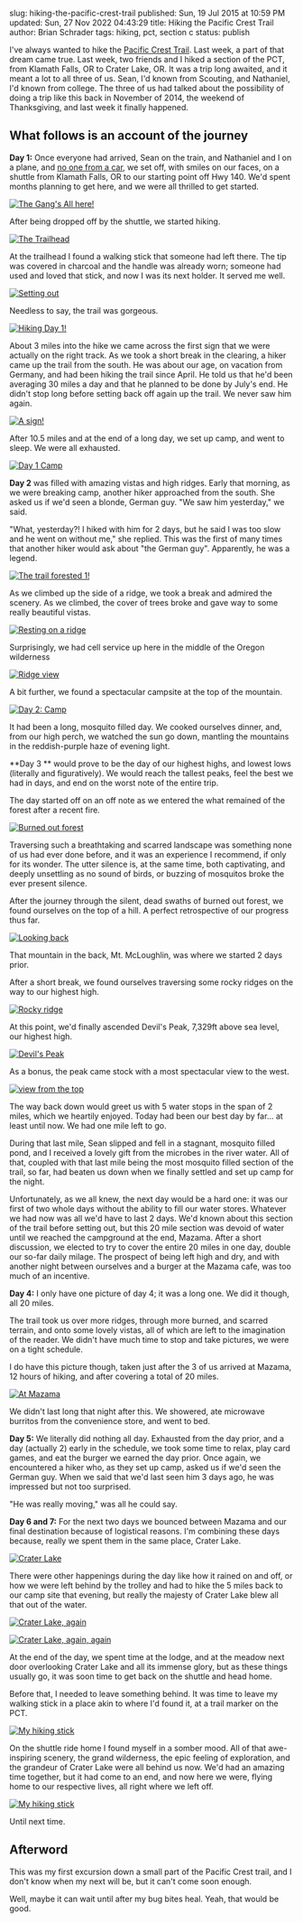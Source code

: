 slug: hiking-the-pacific-crest-trail
published: Sun, 19 Jul 2015 at 10:59 PM
updated: Sun, 27 Nov 2022 04:43:29 
title: Hiking the Pacific Crest Trail
author: Brian Schrader
tags: hiking, pct, section c
status: publish

I've always wanted to hike the [Pacific Crest Trail][1]. Last week, a part of that dream came true. Last week, two friends and I hiked a section of the PCT, from Klamath Falls, OR to Crater Lake, OR. It was a trip long awaited, and it meant a lot to all three of us. Sean, I'd known from Scouting, and Nathaniel, I'd known from college. The three of us had talked about the possibility of doing a trip like this back in November of 2014, the weekend of Thanksgiving, and last week it finally happened.

[1]: https://en.wikipedia.org/wiki/Pacific_Crest_Trail
[2]: http://www.pcta.org/discover-the-trail/geography/southern-california/
[3]: http://bikehikesafari.com/2015/05/31/pct-day-43-into-the-sierras/
[4]: http://trailsandtreasures.com/pct_near_mt_shasta.htm

## What follows is an account of the journey

**Day 1:** Once everyone had arrived, Sean on the train, and Nathaniel and I on a plane, and [no one from a car][lol], we set off, with smiles on our faces, on a shuttle from Klamath Falls, OR to our starting point off Hwy 140. We'd spent months planning to get here, and we were all thrilled to get started.

[lol]: https://www.youtube.com/watch?v=uT9MITGrcFk

[![The Gang's All here!](/images/collections/pct-hike/the-gangs-all-here-comp.jpeg)](/images/collections/pct-hike/the-gangs-all-here.jpg)

After being dropped off by the shuttle, we started hiking. 

[![The Trailhead](/images/collections/pct-hike/the-trailhead-comp.jpeg)](/images/collections/pct-hike/the-trailhead.jpg)

At the trailhead I found a walking stick that someone had left there. The tip was covered in charcoal and the handle was already worn; someone had used and loved that stick, and now I was its next holder. It served me well.

[![Setting out](/images/collections/pct-hike/setting-out-comp.jpeg)](/images/collections/pct-hike/setting-out.jpg)

Needless to say, the trail was gorgeous.

[![Hiking Day 1!](/images/collections/pct-hike/hiking-day-1-comp.jpeg)](/images/collections/pct-hike/hiking-day-1.jpg)

About 3 miles into the hike we came across the first sign that we were actually on the right track. As we took a short break in the clearing, a hiker came up the trail from the south. He was about our age, on vacation from Germany, and had been hiking the trail since April. He told us that he'd been averaging 30 miles a day and that he planned to be done by July's end. He didn't stop long before setting back off again up the trail. We never saw him again.

[![A sign!](/images/collections/pct-hike/the-sign-on-the-trail-comp.jpeg)](/images/collections/pct-hike/the-sign-on-the-trail.jpg)

After 10.5 miles and at the end of a long day, we set up camp, and went to sleep. We were all exhausted.

[![Day 1 Camp](/images/collections/pct-hike/day-1-camp-comp.jpeg)](/images/collections/pct-hike/day-1-camp.jpg)

**Day 2** was filled with amazing vistas and high ridges. Early that morning, as we were breaking camp, another hiker approached from the south. She asked us if we'd seen a blonde, German guy. "We saw him yesterday," we said. 

"What, yesterday?! I hiked with him for 2 days, but he said I was too slow and he went on without me," she replied. This was the first of many times that another hiker would ask about "the German guy". Apparently, he was a legend.

[![The trail forested 1!](/images/collections/pct-hike/the-trail-forested-comp.jpeg)](/images/collections/pct-hike/the-trail-forested.jpg)

As we climbed up the side of a ridge, we took a break and admired the scenery. As we climbed, the cover of trees broke and gave way to some really beautiful vistas.

[![Resting on a ridge](/images/collections/pct-hike/resting-ridge-comp.jpeg)](/images/collections/pct-hike/resting-ridge.jpg)

Surprisingly, we had cell service up here in the middle of the Oregon wilderness

[![Ridge view](/images/collections/pct-hike/ridge-view-comp.jpeg)](/images/collections/pct-hike/ridge-view.jpg)

A bit further, we found a spectacular campsite at the top of the mountain.

[![Day 2: Camp](/images/collections/pct-hike/day-2-camp-comp.jpeg)](/images/collections/pct-hike/day-2-camp.jpg)

It had been a long, mosquito filled day. We cooked ourselves dinner, and, from our high perch, we watched the sun go down, mantling the mountains in the reddish-purple haze of evening light.

**Day 3 ** would prove to be the day of our highest highs, and lowest lows (literally and figuratively). We would reach the tallest peaks, feel the best we had in days, and end on the worst note of the entire trip.

The day started off on an off note as we entered the what remained of the forest after a recent fire.

[![Burned out forest](/images/collections/pct-hike/burned-forested-trail-comp.jpeg)](/images/collections/pct-hike/burned-forested-trail.jpg)

Traversing such a breathtaking and scarred landscape was something none of us had ever done before, and it was an experience I recommend, if only for its wonder. The utter silence is, at the same time, both captivating, and deeply unsettling as no sound of birds, or buzzing of mosquitos broke the ever present silence.

After the journey through the silent, dead swaths of burned out forest, we found ourselves on the top of a hill. A perfect retrospective of our progress thus far.

[![Looking back](/images/collections/pct-hike/lookback-comp.jpeg)](/images/collections/pct-hike/lookback.jpg)

That mountain in the back, Mt. McLoughlin, was where we started 2 days prior.

After a short break, we found ourselves traversing some rocky ridges on the way to our highest high.

[![Rocky ridge](/images/collections/pct-hike/rocky-ridge-comp.jpeg)](/images/collections/pct-hike/rocky-ridge.jpg)

At this point, we'd finally ascended Devil's Peak, 7,329ft above sea level, our highest high.

[![Devil's Peak](/images/collections/pct-hike/devils-peak-comp.jpeg)](/images/collections/pct-hike/devils-peak.jpg)

As a bonus, the peak came stock with a most spectacular view to the west.

[![view from the top](/images/collections/pct-hike/the-view-from-the-top-comp.jpeg)](/images/collections/pct-hike/the-view-from-the-top.jpg)

The way back down would greet us with 5 water stops in the span of 2 miles, which we heartily enjoyed. Today had been our best day by far... at least until now. We had one mile left to go.

During that last mile, Sean slipped and fell in a stagnant, mosquito filled pond, and I received a lovely gift from the microbes in the river water. All of that, coupled with that last mile being the most mosquito filled section of the trail, so far, had beaten us down when we finally settled and set up camp for the night. 

Unfortunately, as we all knew, the next day would be a hard one: it was our first of two whole days without the ability to fill our water stores. Whatever we had now was all we'd have to last 2 days. We'd known about this section of the trail before setting out, but this 20 mile section was devoid of water until we reached the campground at the end, Mazama. After a short discussion, we elected to try to cover the entire 20 miles in one day, double our so-far daily milage. The prospect of being left high and dry, and with another night between ourselves and a burger at the Mazama cafe, was too much of an incentive. 

**Day 4:** I only have one picture of day 4; it was a long one. We did it though, all 20 miles. 

The trail took us over more ridges, through more burned, and scarred terrain, and onto some lovely vistas, all of which are left to the imagination of the reader. We didn't have much time to stop and take pictures, we were on a tight schedule.

I do have this picture though, taken just after the 3 of us arrived at Mazama, 12 hours of hiking, and after covering a total of 20 miles.

[![At Mazama](/images/collections/pct-hike/at-mazama-comp.jpeg)](/images/collections/pct-hike/at-mazama.jpg)

We didn't last long that night after this. We showered, ate microwave burritos from the convenience store, and went to bed.

**Day 5:** We literally did nothing all day. Exhausted from the day prior, and a day (actually 2) early in the schedule, we took some time to relax, play card games, and eat the burger we earned the day prior. Once again, we encountered a hiker who, as they set up camp, asked us if we'd seen the German guy. When we said that we'd last seen him 3 days ago, he was impressed but not too surprised. 

"He was really moving," was all he could say.

**Day 6 and 7:** For the next two days we bounced between Mazama and our final destination because of logistical reasons. I'm combining these days because, really we spent them in the same place, Crater Lake.

[![Crater Lake](/images/collections/pct-hike/crater-lake-pano-comp.jpeg)](/images/collections/pct-hike/crater-lake-pano.jpg)

There were other happenings during the day like how it rained on and off, or how we were left behind by the trolley and had to hike the 5 miles back to our camp site that evening, but really the majesty of Crater Lake blew all that out of the water.

[![Crater Lake, again](/images/collections/pct-hike/crater-lake-comp.jpeg)](/images/collections/pct-hike/crater-lake.jpg)

[![Crater Lake, again, again](/images/collections/pct-hike/from-the-wall-comp.jpeg)](/images/collections/pct-hike/from-the-wall.jpg)

At the end of the day, we spent time at the lodge, and at the meadow next door overlooking Crater Lake and all its immense glory, but as these things usually go, it was soon time to get back on the shuttle and head home. 

Before that, I needed to leave something behind. It was time to leave my walking stick in a place akin to where I'd found it, at a trail marker on the PCT.

[![My hiking stick](/images/collections/pct-hike/hiking-stick-comp.jpeg)](/images/collections/pct-hike/hiking-stick.jpg)

On the shuttle ride home I found myself in a somber mood. All of that awe-inspiring scenery, the grand wilderness, the epic feeling of exploration, and the grandeur of Crater Lake were all behind us now. We'd had an amazing time together, but it had come to an end, and now here we were, flying home to our respective lives, all right where we left off. 

[![My hiking stick](/images/collections/pct-hike/together-at-the-end-comp.jpeg)](/images/collections/pct-hike/together-at-the-end.jpg)

Until next time.

## Afterword

This was my first excursion down a small part of the Pacific Crest trail, and I don't know when my next will be, but it can't come soon enough. 

Well, maybe it can wait until after my bug bites heal. Yeah, that would be good.




